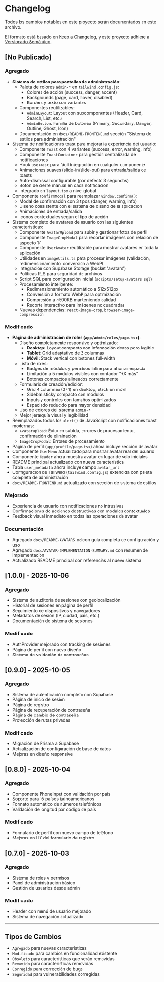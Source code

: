 # Changelog

Todos los cambios notables en este proyecto serán documentados en este archivo.

El formato está basado en [Keep a Changelog](https://keepachangelog.com/es-ES/1.0.0/),
y este proyecto adhiere a [Versionado Semántico](https://semver.org/lang/es/).

## [No Publicado]

### Agregado
- **Sistema de estilos para pantallas de administración**:
  - Paleta de colores `admin-*` en `tailwind.config.js`:
    - Colores de acción (success, danger, accent)
    - Backgrounds (page, card, hover, disabled)
    - Borders y texto con variantes
  - Componentes reutilizables:
    - `AdminLayout`: Layout con subcomponentes (Header, Card, Search, List, etc.)
    - `AdminButton`: Familia de botones (Primary, Secondary, Danger, Outline, Ghost, Icon)
  - Documentación en `docs/README-FRONTEND.md` sección "Sistema de estilos para administración"
- Sistema de notificaciones toast para mejorar la experiencia del usuario:
  - Componente `Toast` con 4 variantes (success, error, warning, info)
  - Componente `ToastContainer` para gestión centralizada de notificaciones
  - Hook `useToast` para fácil integración en cualquier componente
  - Animaciones suaves (slide-in/slide-out) para entrada/salida de toasts
  - Auto-dismissal configurable (por defecto 3 segundos)
  - Botón de cierre manual en cada notificación
  - Integrado en `layout.tsx` a nivel global
- Componente `ConfirmModal` para reemplazar `window.confirm()`:
  - Modal de confirmación con 3 tipos (danger, warning, info)
  - Diseño consistente con el sistema de diseño de la aplicación
  - Animaciones de entrada/salida
  - Iconos contextuales según el tipo de acción
- Sistema completo de avatares de usuario con las siguientes características:
  - Componente `AvatarUpload` para subir y gestionar fotos de perfil
  - Componente `ImageCropModal` para recortar imágenes con relación de aspecto 1:1
  - Componente `UserAvatar` reutilizable para mostrar avatares en toda la aplicación
  - Utilidades en `imageUtils.ts` para procesar imágenes (validación, redimensionamiento, conversión a WebP)
  - Integración con Supabase Storage (bucket 'avatars')
  - Políticas RLS para seguridad de archivos
  - Script SQL para configuración inicial (`scripts/setup-avatars.sql`)
  - Procesamiento inteligente:
    - Redimensionamiento automático a 512x512px
    - Conversión a formato WebP para optimización
    - Compresión a ~500KB manteniendo calidad
    - Recorte interactivo para imágenes no cuadradas
  - Nuevas dependencias: `react-image-crop`, `browser-image-compression`

### Modificado
- **Página de administración de roles (`app/admin/roles/page.tsx`)**:
  - Diseño completamente responsive y optimizado:
    - **Desktop:** Layout compacto con información densa pero legible
    - **Tablet:** Grid adaptativo de 2 columnas
    - **Móvil:** Stack vertical con botones full-width
  - Lista de roles:
    - Badges de módulos y permisos inline para ahorrar espacio
    - Limitación a 5 módulos visibles con contador "+X más"
    - Botones compactos alineados correctamente
  - Formulario de creación/edición:
    - Grid 4 columnas (3+1) en desktop, stack en móvil
    - Sidebar sticky compacto con módulos
    - Inputs y controles con tamaños optimizados
    - Espaciado reducido para mayor densidad
  - Uso de colores del sistema `admin-*`
  - Mejor jerarquía visual y legibilidad
- Reemplazados todos los `alert()` de JavaScript con notificaciones toast modernas:
  - `AvatarUpload`: Éxito en subida, errores de procesamiento, confirmación de eliminación
  - `ImageCropModal`: Errores de procesamiento
- Página de perfil (`app/profile/page.tsx`) ahora incluye sección de avatar
- Componente `UserMenu` actualizado para mostrar avatar real del usuario
- Componente `Header` ahora muestra avatar en lugar de solo iniciales
- README principal actualizado con nueva característica
- Tabla `user_metadata` ahora incluye campo `avatar_url`
- Configuración de Tailwind (`tailwind.config.js`) extendida con paleta completa de administración
- `docs/README-FRONTEND.md` actualizado con sección de sistema de estilos

### Mejorado
- Experiencia de usuario con notificaciones no intrusivas
- Confirmaciones de acciones destructivas con modales contextuales
- Feedback visual inmediato en todas las operaciones de avatar

### Documentación
- Agregado `docs/README-AVATARS.md` con guía completa de configuración y uso
- Agregado `docs/AVATAR-IMPLEMENTATION-SUMMARY.md` con resumen de implementación
- Actualizado README principal con referencias al nuevo sistema

## [1.0.0] - 2025-10-06

### Agregado
- Sistema de auditoría de sesiones con geolocalización
- Historial de sesiones en página de perfil
- Seguimiento de dispositivos y navegadores
- Metadatos de sesión (IP, ciudad, país, etc.)
- Documentación de sistema de sesiones

### Modificado
- AuthProvider mejorado con tracking de sesiones
- Página de perfil con nuevo diseño
- Sistema de validación de contraseñas

## [0.9.0] - 2025-10-05

### Agregado
- Sistema de autenticación completo con Supabase
- Página de inicio de sesión
- Página de registro
- Página de recuperación de contraseña
- Página de cambio de contraseña
- Protección de rutas privadas

### Modificado
- Migración de Prisma a Supabase
- Actualización de configuración de base de datos
- Mejoras en diseño responsive

## [0.8.0] - 2025-10-04

### Agregado
- Componente PhoneInput con validación por país
- Soporte para 16 países latinoamericanos
- Formato automático de números telefónicos
- Validación de longitud por código de país

### Modificado
- Formulario de perfil con nuevo campo de teléfono
- Mejoras en UX del formulario de registro

## [0.7.0] - 2025-10-03

### Agregado
- Sistema de roles y permisos
- Panel de administración básico
- Gestión de usuarios desde admin

### Modificado
- Header con menú de usuario mejorado
- Sistema de navegación actualizado

---

## Tipos de Cambios

- `Agregado` para nuevas características
- `Modificado` para cambios en funcionalidad existente
- `Obsoleto` para características que serán removidas
- `Removido` para características removidas
- `Corregido` para corrección de bugs
- `Seguridad` para vulnerabilidades corregidas
